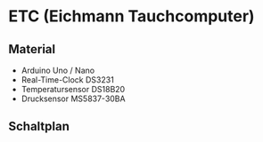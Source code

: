 # ETC (Eichmann Tauchcomputer)

## Material
- Arduino Uno / Nano
- Real-Time-Clock DS3231
- Temperatursensor DS18B20
- Drucksensor MS5837-30BA

## Schaltplan

